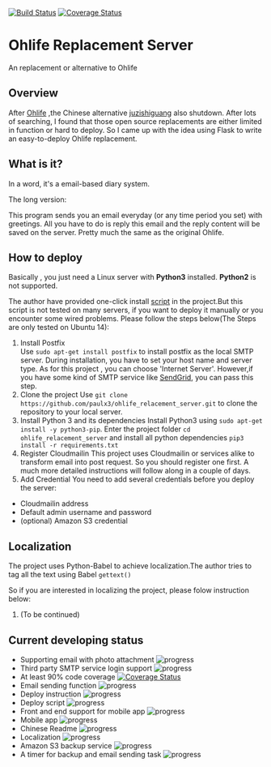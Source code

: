 [![Build Status](https://travis-ci.org/paulx3/ohlife_relacement_server.svg?branch=master)](https://travis-ci.org/paulx3/ohlife_relacement_server)
[![Coverage Status](https://coveralls.io/repos/github/paulx3/ohlife_relacement_server/badge.svg)](https://coveralls.io/github/paulx3/ohlife_relacement_server)
# Ohlife Replacement Server
An replacement or alternative to Ohlife
## Overview
After [Ohlife](http://ohlife.com/index.php) ,the Chinese alternative [juzishiguang](juzitime.com) also shutdown. 
After lots of searching, I found that those open source replacements are either limited in 
function or hard to deploy. So I came up with the idea using Flask to write an easy-to-deploy
Ohlife replacement.
## What is it?
In a word, it's a email-based diary system.

The long version:

This program sends you an email everyday (or any time period you set) with greetings.
All you have to do is reply this email and the reply content will be saved on the server.
Pretty much the same as the original Ohlife.
## How to deploy
Basically , you just need a Linux server with **Python3** installed. **Python2** is
not supported.

The author have provided one-click install [script](https://github.com/paulx3/res/raw/master/ohlife_replacement_deploy_script.sh) in the project.But
this script is not tested on many servers, if you want to deploy it manually or you 
encounter some wired problems. Please follow the steps below(The Steps are only tested on Ubuntu 14):
1. Install Postfix 
<br>Use `sudo apt-get install postfix` to install postfix as the local SMTP server. During installation,
you have to set your host name and server type. As for this project , you can choose 'Internet Server'.
However,if you have some kind of SMTP service like [SendGrid](sendgrid.com), you can pass this step.
2. Clone the project
Use `git clone https://github.com/paulx3/ohlife_relacement_server.git` to clone the
repository to your local server.
3. Install Python 3 and its dependencies
Install Python3 using `sudo apt-get install -y python3-pip`.
Enter the project folder `cd ohlife_relacement_server` and install all python dependencies `pip3 install -r requirements.txt`
4. Register Cloudmailin
This project uses Cloudmailin or services alike to transform email into 
post request. So you should register one first. A much more detailed 
instructions will follow along in a couple of days.
5. Add Credential
You need to add several credentials before you deploy the server:
* Cloudmailin address
* Default admin username and password
* (optional) Amazon S3 credential
## Localization
The project uses Python-Babel to achieve localization.The author
 tries to tag all the text using Babel `gettext()`
 
 
 So if you are interested in localizing the project, please folow instruction below:
 1. (To be continued)
## Current developing status
* Supporting email with photo attachment ![progress](http://progressed.io/bar/0?title=halt)
* Third party SMTP service login support ![progress](http://progressed.io/bar/20?title=halt)
* At least 90% code coverage [![Coverage Status](https://coveralls.io/repos/github/paulx3/ohlife_relacement_server/badge.svg)](https://coveralls.io/github/paulx3/ohlife_relacement_server)
* Email sending function ![progress](http://progressed.io/bar/80?title=ongoing)
* Deploy instruction ![progress](http://progressed.io/bar/50?title=ongoing)
* Deploy script ![progress](http://progressed.io/bar/40?title=ongoing)
* Front and end support for mobile app ![progress](http://progressed.io/bar/60?title=ongoing)
* Mobile app ![progress](http://progressed.io/bar/40?title=ongoing)
* Chinese Readme ![progress](http://progressed.io/bar/0?title=halt)
* Localization ![progress](http://progressed.io/bar/100?title=done)
* Amazon S3 backup service ![progress](http://progressed.io/bar/90?title=halt)
* A timer for backup and email sending task ![progress](http://progressed.io/bar/20?title=halt)


